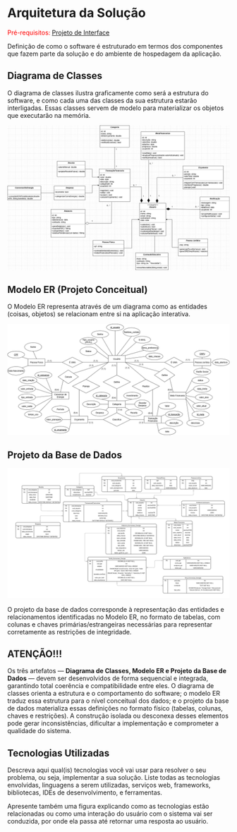 # Arquitetura da Solução

<span style="color:red">Pré-requisitos: <a href="3-Projeto de Interface.md"> Projeto de Interface</a></span>

Definição de como o software é estruturado em termos dos componentes que fazem parte da solução e do ambiente de hospedagem da aplicação.

## Diagrama de Classes

O diagrama de classes ilustra graficamente como será a estrutura do software, e como cada uma das classes da sua estrutura estarão interligadas. Essas classes servem de modelo para materializar os objetos que executarão na memória.

![Diagrama de classes](img/dclasseSM.png)

## Modelo ER (Projeto Conceitual)

O Modelo ER representa através de um diagrama como as entidades (coisas, objetos) se relacionam entre si na aplicação interativa.

![Diagrama de ER](img/NewDiagramaER.png)

## Projeto da Base de Dados

![Diagrama de DB](img/NewDiagramaBD.png)

O projeto da base de dados corresponde à representação das entidades e relacionamentos identificadas no Modelo ER, no formato de tabelas, com colunas e chaves primárias/estrangeiras necessárias para representar corretamente as restrições de integridade.

## ATENÇÃO!!!

Os três artefatos — **Diagrama de Classes, Modelo ER e Projeto da Base de Dados** — devem ser desenvolvidos de forma sequencial e integrada, garantindo total coerência e compatibilidade entre eles. O diagrama de classes orienta a estrutura e o comportamento do software; o modelo ER traduz essa estrutura para o nível conceitual dos dados; e o projeto da base de dados materializa essas definições no formato físico (tabelas, colunas, chaves e restrições). A construção isolada ou desconexa desses elementos pode gerar inconsistências, dificultar a implementação e comprometer a qualidade do sistema.

## Tecnologias Utilizadas

Descreva aqui qual(is) tecnologias você vai usar para resolver o seu problema, ou seja, implementar a sua solução. Liste todas as tecnologias envolvidas, linguagens a serem utilizadas, serviços web, frameworks, bibliotecas, IDEs de desenvolvimento, e ferramentas.

Apresente também uma figura explicando como as tecnologias estão relacionadas ou como uma interação do usuário com o sistema vai ser conduzida, por onde ela passa até retornar uma resposta ao usuário.
